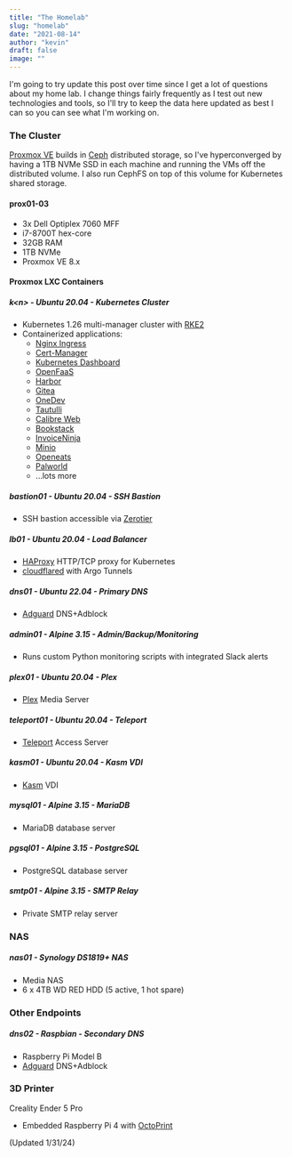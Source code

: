 ```yaml
---
title: "The Homelab"
slug: "homelab"
date: "2021-08-14"
author: "kevin"
draft: false
image: ""
---
```


I'm going to try update this post over time since I get a lot of questions about my home lab. I change things fairly frequently as I test out new technologies and tools, so I'll try to keep the data here updated as best I can so you can see what I'm working on.

### The Cluster
[Proxmox VE](https://www.proxmox.com/en/) builds in [Ceph](https://docs.ceph.com/en/latest/) distributed storage, so I've hyperconverged by having a 1TB NVMe SSD in each machine and running the VMs off the distributed volume. I also run CephFS on top of this volume for Kubernetes shared storage. 

#### prox01-03
* 3x Dell Optiplex 7060 MFF
* i7-8700T hex-core
* 32GB RAM
* 1TB NVMe
* Proxmox VE 8.x

#### Proxmox LXC Containers

##### k\<n\> - Ubuntu 20.04 - Kubernetes Cluster
* Kubernetes 1.26 multi-manager cluster with [RKE2](https://docs.rke2.io/)
* Containerized applications:
  * [Nginx Ingress](https://kubernetes.github.io/ingress-nginx/)
  * [Cert-Manager](https://cert-manager.io/docs/)
  * [Kubernetes Dashboard](https://kubernetes.io/docs/tasks/access-application-cluster/web-ui-dashboard/)
  * [OpenFaaS](https://www.openfaas.com/)
  * [Harbor](https://goharbor.io/)
  * [Gitea](https://gitea.io/en-us/)
  * [OneDev](https://github.com/theonedev/onedev)
  * [Tautulli](https://tautulli.com/)
  * [Calibre Web](https://github.com/janeczku/calibre-web)
  * [Bookstack](https://www.bookstackapp.com/)
  * [InvoiceNinja](https://www.invoiceninja.com/)
  * [Minio](https://min.io/)
  * [Openeats](https://github.com/open-eats/OpenEats)
  * [Palworld](https://github.com/jammsen/docker-palworld-dedicated-server)
  * ...lots more

##### bastion01 - Ubuntu 20.04 - SSH Bastion
* SSH bastion accessible via [Zerotier](https://www.zerotier.com/)

##### lb01 - Ubuntu 20.04 - Load Balancer
* [HAProxy](http://www.haproxy.org/) HTTP/TCP proxy for Kubernetes
* [cloudflared](https://github.com/cloudflare/cloudflared) with Argo Tunnels

##### dns01 - Ubuntu 22.04 - Primary DNS
* [Adguard](https://adguard.com/) DNS+Adblock

##### admin01 - Alpine 3.15 - Admin/Backup/Monitoring
* Runs custom Python monitoring scripts with integrated Slack alerts

##### plex01 - Ubuntu 20.04 - Plex
* [Plex](https://www.plex.tv/) Media Server

##### teleport01 - Ubuntu 20.04 - Teleport
* [Teleport](https://goteleport.com/) Access Server

##### kasm01 - Ubuntu 20.04 - Kasm VDI
* [Kasm](https://kasmweb.com/) VDI

##### mysql01 - Alpine 3.15 - MariaDB
* MariaDB database server

##### pgsql01 - Alpine 3.15 - PostgreSQL
* PostgreSQL database server

##### smtp01 - Alpine 3.15 - SMTP Relay
* Private SMTP relay server

### NAS
##### nas01 - Synology DS1819+ NAS
* Media NAS
* 6 x 4TB WD RED HDD (5 active, 1 hot spare)

### Other Endpoints

##### dns02 - Raspbian - Secondary DNS
* Raspberry Pi Model B
* [Adguard](https://adguard.com/) DNS+Adblock

### 3D Printer

Creality Ender 5 Pro
* Embedded Raspberry Pi 4 with [OctoPrint](https://octoprint.org/)

(Updated 1/31/24)